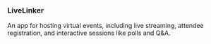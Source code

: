 ### LiveLinker 

An app for hosting virtual events, including live streaming, attendee registration, and interactive sessions like polls and Q&A.
